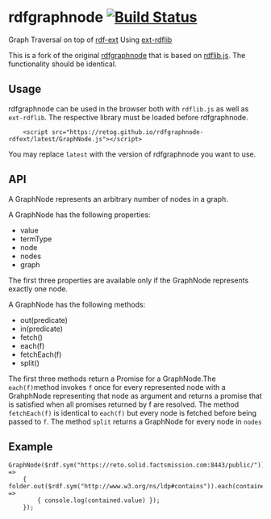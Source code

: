 # rdfgraphnode [![Build Status](https://travis-ci.org/retog/rdfgraphnode-rdfext.svg?branch=master)](https://travis-ci.org/retog/rdfgraphnode-rdfext)
Graph Traversal on top of [rdf-ext](https://github.com/rdf-ext/rdf-ext) Using [ext-rdflib](https://github.com/retog/ext-rdflib)

This is a fork of the original [rdfgraphnode](https://github.com/retog/rdfgraphnode) that is based on [rdflib.js](https://github.com/linkeddata/rdflib.js). The functionality should be identical.

## Usage

rdfgraphnode can be used in the browser both with `rdflib.js` as well as `ext-rdflib`. The respective library must be loaded before rdfgraphnode.

        <script src="https://retog.github.io/rdfgraphnode-rdfext/latest/GraphNode.js"></script>

You may replace `latest` with the version of rdfgraphnode you want to use.


## API

A GraphNode represents an arbitrary number of nodes in a graph. 

A GraphNode has the following properties:

- value
- termType
- node
- nodes
- graph

The first three properties are available only if the GraphNode represents 
exactly one node.

A GraphNode has the following methods:

- out(predicate)
- in(predicate)
- fetch()
- each(f)
- fetchEach(f)
- split()

The first three methods return a Promise for a GraphNode.The `each(f)`method invokes `f` once for every represented node with a GrahphNode representing that node as argument and returns a promise that is satisfied when all promises returned by f are resolved. The method `fetchEach(f)` is identical to `each(f)` but every node is fetched before being passed to `f`. The method `split` returns a GraphNode for every node in `nodes` 

## Example

```
GraphNode($rdf.sym("https://reto.solid.factsmission.com:8443/public/")).fetch().then(folder =>
    { folder.out($rdf.sym("http://www.w3.org/ns/ldp#contains")).each(contained =>
        { console.log(contained.value) });
    });
```

